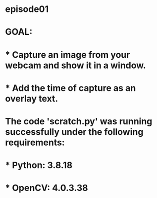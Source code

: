 # episode01

# GOAL:
#    * Capture an image from your webcam and show it in a window.
#    * Add the time of capture as an overlay text.


# The code 'scratch.py' was running successfully under the following requirements:
#    * Python: 3.8.18
#    * OpenCV: 4.0.3.38
